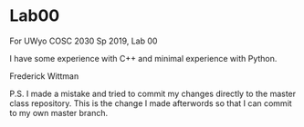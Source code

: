 # Lab00
For UWyo COSC 2030 Sp 2019, Lab 00

I have some experience with C++ and minimal experience with Python.

Frederick Wittman

P.S.  I made a mistake and tried to commit my changes directly to the master class repository.  This is the change I made afterwords so that I can commit to my own master branch.

